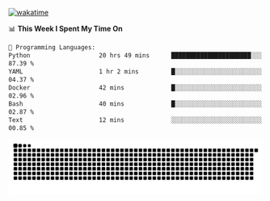 [![wakatime](https://wakatime.com/badge/user/384f91c6-4eee-411f-8f3b-1b691f58a544.svg)](https://wakatime.com/@384f91c6-4eee-411f-8f3b-1b691f58a544)

<!--START_SECTION:waka-->
📊 **This Week I Spent My Time On** 

```text
💬 Programming Languages: 
Python                   20 hrs 49 mins      ██████████████████████░░░   87.39 % 
YAML                     1 hr 2 mins         █░░░░░░░░░░░░░░░░░░░░░░░░   04.37 % 
Docker                   42 mins             █░░░░░░░░░░░░░░░░░░░░░░░░   02.96 % 
Bash                     40 mins             █░░░░░░░░░░░░░░░░░░░░░░░░   02.87 % 
Text                     12 mins             ░░░░░░░░░░░░░░░░░░░░░░░░░   00.85 % 
```


<!--END_SECTION:waka-->

<picture>
  <source media="(prefers-color-scheme: dark)" srcset="https://raw.githubusercontent.com/fuwx295/fuwx295/output/github-contribution-grid-snake-dark.svg">
  <source media="(prefers-color-scheme: light)" srcset="https://raw.githubusercontent.com/fuwx295/fuwx295/output/github-contribution-grid-snake.svg">
  <img alt="github contribution grid snake animation" src="https://raw.githubusercontent.com/fuwx295/fuwx295/output/github-contribution-grid-snake.svg">
</picture>
